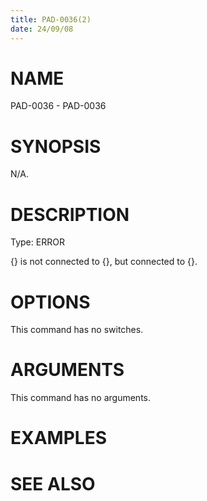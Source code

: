 ```yaml
---
title: PAD-0036(2)
date: 24/09/08
---
```


# NAME

PAD-0036 - PAD-0036

# SYNOPSIS

N/A.

# DESCRIPTION

Type: ERROR

{} is not connected to {}, but connected to {}.

# OPTIONS

This command has no switches.

# ARGUMENTS

This command has no arguments.

# EXAMPLES

# SEE ALSO
